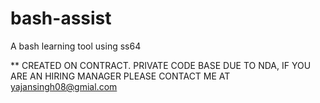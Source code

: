# bash-assist
A bash learning tool using ss64

** CREATED ON CONTRACT. PRIVATE CODE BASE DUE TO NDA, IF YOU ARE AN HIRING MANAGER PLEASE CONTACT ME AT yajansingh08@gmial.com
